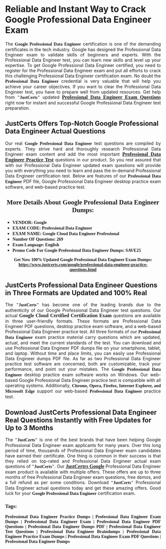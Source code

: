 <h1><strong>Reliable and Instant Way to Crack Google Professional Data Engineer Exam</strong></h1>

<p style="text-align: justify;">The <span style="font-family:Georgia,serif;"><strong>Google Professional Data Engineer</strong></span> certification is one of the demanding certificates in the tech industry. Google has designed the Professional Data Engineer exam to validate skills of beginners and experts. With the Professional Data Engineer test, you can learn new skills and level up your expertise. To get Google Professional Data Engineer certified, you need to register for the Professional Data Engineer exam and put all efforts to crack this challenging Professional Data Engineer certification exam. No doubt the <span style="font-family:Georgia,serif;"><strong> Professional Data Engineer</strong></span> credential is very valuable that will help you achieve your career objectives. If you want to clear the Professional Data Engineer test, you have to prepare well from updated resources. Get help from <span style="font-size:14px;"><span style="font-family:Georgia,serif;"><strong>&quot;JustCerts&quot;</strong></span></span> updated&nbsp;<a href="https://www.justcerts.com/google/professional-data-engineer-practice-questions.html"><span style="font-size:16px;"><span style="font-family:Georgia,serif;"><strong>Professional Data Engineer Exam Questions</strong></span></span></a> right now for instant and successful Google Professional Data Engineer test preparation.</p>

<h2><strong>JustCerts Offers Top-Notch Google Professional Data Engineer Actual Questions&nbsp;</strong></h2>

<p style="text-align: justify;">Our real <span style="font-family:Georgia,serif;"><strong>Google Professional Data Engineer</strong></span> test questions are compiled by experts. They strive hard and thoroughly research Professional Data Engineer exam content and add the most important&nbsp;<a href="https://www.justcerts.com/google/professional-data-engineer-practice-questions.html"><span style="font-size:16px;"><span style="font-family:Georgia,serif;"><strong>Professional Data Engineer Practice Test</strong></span></span></a> questions in our product. So you rest assured that with our Professional Data Engineer updated exam questions will provide you with everything you need to learn and pass the in-demand Professional Data Engineer certification test. Below are features of our<span style="font-family:Georgia,serif;"><strong>&nbsp;Professional Data Engineer</strong></span> PDF file, Google Professional Data Engineer desktop practice exam software, and web-based practice test.</p>

<h2 style="text-align: center;"><strong><span style="font-family:Georgia,serif;">More Details About Google Professional Data Engineer Dumps:</span></strong></h2>

<ul>
	<li style="text-align: justify;"><span style="font-size:14px;"><span style="font-family:Georgia,serif;"><strong>VENDOR: Google</strong></span></span></li>
	<li style="text-align: justify;"><span style="font-size:14px;"><span style="font-family:Georgia,serif;"><strong>EXAM CODE: Professional Data Engineer</strong></span></span></li>
	<li style="text-align: justify;"><span style="font-size:14px;"><span style="font-family:Georgia,serif;"><strong>EXAM NAME: Google Cloud Data Engineer Professional</strong></span></span></li>
	<li style="text-align: justify;"><span style="font-size:14px;"><span style="font-family:Georgia,serif;"><strong>Number OF Questions: 269</strong></span></span></li>
	<li style="text-align: justify;"><span style="font-size:14px;"><span style="font-family:Georgia,serif;"><strong>Exam Language: English</strong></span></span></li>
	<li style="text-align: justify;"><span style="font-size:14px;"><span style="font-family:Georgia,serif;"><strong>Promo Code For Google Professional Data Engineer Dumps: SAVE25</strong></span></span></li>
</ul>

<p style="text-align: center;"><strong><span style="font-family:Georgia,serif;"><span style="font-size:14px;">Get Now 100% Updated Google Professional Data Engineer Exam Dumps:</span> <a href="https://www.justcerts.com/google/professional-data-engineer-practice-questions.html">https://www.justcerts.com/google/professional-data-engineer-practice-questions.html</a></span></strong></p>

<h2><strong>JustCerts Professional Data Engineer Questions in Three Formats are Updated and 100% Real</strong></h2>

<p style="text-align: justify;">The <span style="font-size:14px;"><span style="font-family:Georgia,serif;"><strong>&quot;JustCerts&quot;</strong></span></span> has become one of the leading brands due to the authenticity of our Google Professional Data Engineer test questions. Our actual <span style="font-size:16px;"><span style="font-family:Georgia,serif;"><strong>Google Cloud Certified&nbsp;Certification Exam</strong></span></span> questions are available in three user-friendly formats. These formats are Professional Data Engineer PDF questions, desktop practice exam software, and a web-based Professional Data Engineer practice test. All three formats of our <strong><span style="font-family:Georgia,serif;"> Professional Data Engineer</span></strong> exam practice material carry questions which are updated, actual, and meet the current standards of the test. You can download and use Professional Data Engineer PDF dumps file on your smartphone, tablet, and laptop. Without time and place limits, you can easily use Professional Data Engineer dumps PDF file. As far as two&nbsp;Professional Data Engineer practice test software are concerned, both are customizable, track your performance, and point out your mistakes. The <span style="font-family:Georgia,serif;"><strong>Google Professional Data Engineer</strong></span> desktop practice exam software works on Windows. Our web-based Google Professional Data Engineer practice test is compatible with all operating systems. Additionally, <span style="font-family:Georgia,serif;"><strong>Chrome, Opera, Firefox, Internet Explorer, and Microsoft Edge</strong></span> support our web-based <span style="font-family:Georgia,serif;"><strong>Professional Data Engineer </strong></span> practice test.</p>

<h2><strong>Download JustCerts Professional Data Engineer Real Questions Instantly with Free Updates for Up to 3 Months</strong></h2>

<p style="text-align: justify;">The <span style="font-family:Georgia,serif;"><span style="font-size:14px;"><strong>&quot;JustCerts&quot;</strong></span></span> is one of the best brands that have been helping Google Professional Data Engineer exam applicants for many years. Over this long period of time, thousands of Professional Data Engineer exam candidates have earned their certificate. One thing is common in their success is that they relied on top-rated and&nbsp;Professional Data Engineer actual exam questions of <span style="font-family:Georgia,serif;"><span style="font-size:14px;"><strong>&quot;JustCerts&quot;</strong></span></span>. Our <a href="https://www.justcerts.com/google-certification-exams.html"><span style="font-size:16px;"><span style="font-family:Georgia,serif;"><strong>JustCertrs Google</strong></span></span></a> Professional Data Engineer exam product is available with multiple offers. These offers are up to three months of free&nbsp;Professional Data Engineer exam questions, free demos, and a full refund as per some conditions. Download <span style="font-family:Georgia,serif;"><span style="font-size:14px;"><strong>&quot;JustCerts&quot;</strong></span></span> Professional Data Engineer actual questions today and get these amazing offers. Good luck for your <span style="font-family:Georgia,serif;"><strong>Google Professional Data Engineer</strong></span> certification exam.</p>

<h3 style="text-align: justify;"><span style="font-family:Georgia,serif;"><strong>Tags:</strong></span></h3>

<p style="text-align: justify;"><span style="font-family:Georgia,serif;"><strong>Professional Data Engineer Practice Dumps | Professional Data Engineer Exam Dumps | Professional Data Engineer Exam | Professional Data Engineer PDF Questions | Professional Data Engineer Dumps PDF | Professional Data Engineer Test Questions | Professional Data Engineer Braindumps | Professional Data Engineer Practice Exam Dumps | Professional Data Engineer Exam PDF Questions | Professional Data Engineer Dumps</strong></span></p>
